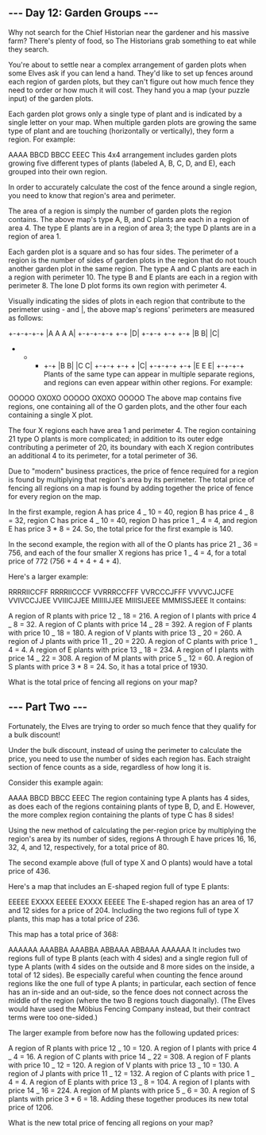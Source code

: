 ## --- Day 12: Garden Groups ---

Why not search for the Chief Historian near the gardener and his massive farm? There's plenty of food, so The Historians grab something to eat while they search.

You're about to settle near a complex arrangement of garden plots when some Elves ask if you can lend a hand. They'd like to set up fences around each region of garden plots, but they can't figure out how much fence they need to order or how much it will cost. They hand you a map (your puzzle input) of the garden plots.

Each garden plot grows only a single type of plant and is indicated by a single letter on your map. When multiple garden plots are growing the same type of plant and are touching (horizontally or vertically), they form a region. For example:

AAAA
BBCD
BBCC
EEEC
This 4x4 arrangement includes garden plots growing five different types of plants (labeled A, B, C, D, and E), each grouped into their own region.

In order to accurately calculate the cost of the fence around a single region, you need to know that region's area and perimeter.

The area of a region is simply the number of garden plots the region contains. The above map's type A, B, and C plants are each in a region of area 4. The type E plants are in a region of area 3; the type D plants are in a region of area 1.

Each garden plot is a square and so has four sides. The perimeter of a region is the number of sides of garden plots in the region that do not touch another garden plot in the same region. The type A and C plants are each in a region with perimeter 10. The type B and E plants are each in a region with perimeter 8. The lone D plot forms its own region with perimeter 4.

Visually indicating the sides of plots in each region that contribute to the perimeter using - and |, the above map's regions' perimeters are measured as follows:

+-+-+-+-+
|A A A A|
+-+-+-+-+ +-+
|D|
+-+-+ +-+ +-+
|B B| |C|

- - - +-+
      |B B| |C C|
      +-+-+ +-+ +
      |C|
      +-+-+-+ +-+
      |E E E|
      +-+-+-+
      Plants of the same type can appear in multiple separate regions, and regions can even appear within other regions. For example:

OOOOO
OXOXO
OOOOO
OXOXO
OOOOO
The above map contains five regions, one containing all of the O garden plots, and the other four each containing a single X plot.

The four X regions each have area 1 and perimeter 4. The region containing 21 type O plants is more complicated; in addition to its outer edge contributing a perimeter of 20, its boundary with each X region contributes an additional 4 to its perimeter, for a total perimeter of 36.

Due to "modern" business practices, the price of fence required for a region is found by multiplying that region's area by its perimeter. The total price of fencing all regions on a map is found by adding together the price of fence for every region on the map.

In the first example, region A has price 4 _ 10 = 40, region B has price 4 _ 8 = 32, region C has price 4 _ 10 = 40, region D has price 1 _ 4 = 4, and region E has price 3 \* 8 = 24. So, the total price for the first example is 140.

In the second example, the region with all of the O plants has price 21 _ 36 = 756, and each of the four smaller X regions has price 1 _ 4 = 4, for a total price of 772 (756 + 4 + 4 + 4 + 4).

Here's a larger example:

RRRRIICCFF
RRRRIICCCF
VVRRRCCFFF
VVRCCCJFFF
VVVVCJJCFE
VVIVCCJJEE
VVIIICJJEE
MIIIIIJJEE
MIIISIJEEE
MMMISSJEEE
It contains:

A region of R plants with price 12 _ 18 = 216.
A region of I plants with price 4 _ 8 = 32.
A region of C plants with price 14 _ 28 = 392.
A region of F plants with price 10 _ 18 = 180.
A region of V plants with price 13 _ 20 = 260.
A region of J plants with price 11 _ 20 = 220.
A region of C plants with price 1 _ 4 = 4.
A region of E plants with price 13 _ 18 = 234.
A region of I plants with price 14 _ 22 = 308.
A region of M plants with price 5 _ 12 = 60.
A region of S plants with price 3 \* 8 = 24.
So, it has a total price of 1930.

What is the total price of fencing all regions on your map?

## --- Part Two ---

Fortunately, the Elves are trying to order so much fence that they qualify for a bulk discount!

Under the bulk discount, instead of using the perimeter to calculate the price, you need to use the number of sides each region has. Each straight section of fence counts as a side, regardless of how long it is.

Consider this example again:

AAAA
BBCD
BBCC
EEEC
The region containing type A plants has 4 sides, as does each of the regions containing plants of type B, D, and E. However, the more complex region containing the plants of type C has 8 sides!

Using the new method of calculating the per-region price by multiplying the region's area by its number of sides, regions A through E have prices 16, 16, 32, 4, and 12, respectively, for a total price of 80.

The second example above (full of type X and O plants) would have a total price of 436.

Here's a map that includes an E-shaped region full of type E plants:

EEEEE
EXXXX
EEEEE
EXXXX
EEEEE
The E-shaped region has an area of 17 and 12 sides for a price of 204. Including the two regions full of type X plants, this map has a total price of 236.

This map has a total price of 368:

AAAAAA
AAABBA
AAABBA
ABBAAA
ABBAAA
AAAAAA
It includes two regions full of type B plants (each with 4 sides) and a single region full of type A plants (with 4 sides on the outside and 8 more sides on the inside, a total of 12 sides). Be especially careful when counting the fence around regions like the one full of type A plants; in particular, each section of fence has an in-side and an out-side, so the fence does not connect across the middle of the region (where the two B regions touch diagonally). (The Elves would have used the Möbius Fencing Company instead, but their contract terms were too one-sided.)

The larger example from before now has the following updated prices:

A region of R plants with price 12 _ 10 = 120.
A region of I plants with price 4 _ 4 = 16.
A region of C plants with price 14 _ 22 = 308.
A region of F plants with price 10 _ 12 = 120.
A region of V plants with price 13 _ 10 = 130.
A region of J plants with price 11 _ 12 = 132.
A region of C plants with price 1 _ 4 = 4.
A region of E plants with price 13 _ 8 = 104.
A region of I plants with price 14 _ 16 = 224.
A region of M plants with price 5 _ 6 = 30.
A region of S plants with price 3 \* 6 = 18.
Adding these together produces its new total price of 1206.

What is the new total price of fencing all regions on your map?
